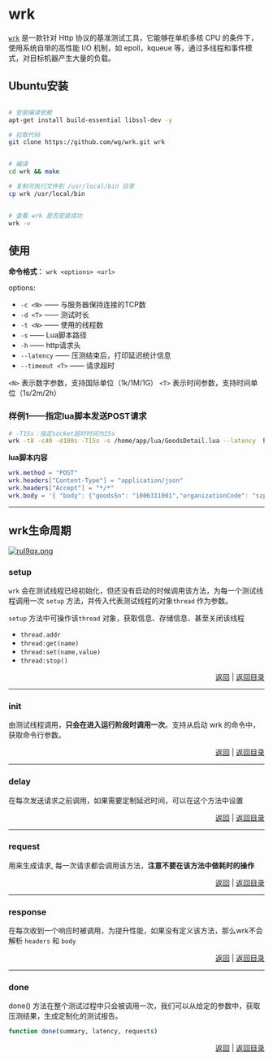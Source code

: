 # <a name="top">wrk</a>



<a href="https://github.com/wg/wrk">`wrk`</a> 是一款针对 Http 协议的基准测试工具，它能够在单机多核 CPU 的条件下，使用系统自带的高性能 I/O 机制，如 epoll，kqueue 等，通过多线程和事件模式，对目标机器产生大量的负载。


## Ubuntu安装

```sh

# 安装编译依赖
apt-get install build-essential libssl-dev -y

# 拉取代码
git clone https://github.com/wg/wrk.git wrk


# 编译
cd wrk && make

# 复制可执行文件到 /usr/local/bin 目录
cp wrk /usr/local/bin


# 查看 wrk 是否安装成功
wrk -v

```



## 使用

**命令格式**： `wrk <options> <url>`

options:
+ `-c <N>` —— 与服务器保持连接的TCP数
+ `-d <T>` —— 测试时长
+ `-t <N>` —— 使用的线程数
+ `-s` —— Lua脚本路径
+ `-h` —— http请求头
+ `--latency` —— 压测结束后，打印延迟统计信息
+ `--timeout <T>` —— 请求超时

`<N>` 表示数字参数，支持国际单位（1k/1M/1G）
`<T>` 表示时间参数，支持时间单位（1s/2m/2h）

### 样例1——指定lua脚本发送POST请求

```sh
# -T15s：指定socket超时时间为15s
wrk -t8 -c40 -d100s -T15s -s /home/app/lua/GoodsDetail.lua --latency  http://goods-test.kt3.pagoda.com.cn/goods/detail

```

**lua脚本内容**
```lua
wrk.method = "POST"                                                 
wrk.headers["Content-Type"] = "application/json"
wrk.headers["Accept"] = "*/*"                                                       
wrk.body = '{ "body": {"goodsSn": "1006311001","organizationCode": "szpszx", "channelId": 2},"head": {}}'  

```



-----
## <a name="wrk-lifecycle">wrk生命周期</a>

[![ruI9qx.png](https://s3.ax1x.com/2020/12/14/ruI9qx.png)](https://imgchr.com/i/ruI9qx)



### <a name="setup">setup</a>

`wrk` 会在测试线程已经初始化，但还没有启动的时候调用该方法，为每一个测试线程调用一次 `setup` 方法，并传入代表测试线程的对象`thread` 作为参数。

`setup` 方法中可操作该`thread` 对象，获取信息、存储信息、甚至关闭该线程

+ `thread.addr`
+ `thread:get(name)`
+ `thread:set(name,value)`
+ `thread:stop()`






<p align="right"><a href="#wrk-lifecycle">返回</a>&nbsp|&nbsp<a href="#top">返回目录</a></p>

-----
### <a name="init">init</a>

由测试线程调用，**只会在进入运行阶段时调用一次**。支持从启动 wrk 的命令中，获取命令行参数。









<p align="right"><a href="#wrk-lifecycle">返回</a>&nbsp|&nbsp<a href="#top">返回目录</a></p>

----
### <a name="delay">delay</a>

在每次发送请求之前调用，如果需要定制延迟时间，可以在这个方法中设置









<p align="right"><a href="#wrk-lifecycle">返回</a>&nbsp|&nbsp<a href="#top">返回目录</a></p>

-----
### <a name="request">request</a>

用来生成请求, 每一次请求都会调用该方法，**注意不要在该方法中做耗时的操作**







<p align="right"><a href="#wrk-lifecycle">返回</a>&nbsp|&nbsp<a href="#top">返回目录</a></p>

----
### <a name="response">response</a>

在每次收到一个响应时被调用，为提升性能，如果没有定义该方法，那么wrk不会解析 `headers` 和 `body`



<p align="right"><a href="#wrk-lifecycle">返回</a>&nbsp|&nbsp<a href="#top">返回目录</a></p>

----
### <a name="done">done</a>

done() 方法在整个测试过程中只会被调用一次，我们可以从给定的参数中，获取压测结果，生成定制化的测试报告。

```sh
function done(summary, latency, requests)
```



<p align="right"><a href="#wrk-lifecycle">返回</a>&nbsp|&nbsp<a href="#top">返回目录</a></p>